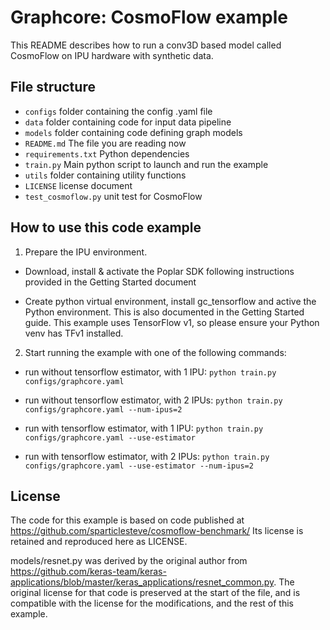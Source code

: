 Graphcore: CosmoFlow example
===
This README describes how to run a conv3D based model called CosmoFlow on IPU hardware with synthetic data.  

## File structure

* `configs` 	     folder containing the config .yaml file
* `data`		     folder containing code for input data pipeline
* `models`   	     folder containing code defining graph models
* `README.md`	     The file you are reading now
* `requirements.txt`   Python dependencies
* `train.py`	     Main python script to launch and run the example
* `utils`	             folder containing utility functions
* `LICENSE`	     license document
* `test_cosmoflow.py`  unit test for CosmoFlow

## How to use this code example

1. Prepare the IPU environment.

 - Download, install & activate the Poplar SDK following instructions provided in the Getting Started document
	
 - Create python virtual environment, install gc_tensorflow and active the Python environment. This is also documented in the Getting Started guide. This example uses TensorFlow v1, so please ensure your Python venv has TFv1 installed. 


2. Start running the example with one of the following commands:

 - run without tensorflow estimator, with 1 IPU:
   `python train.py configs/graphcore.yaml`

 - run without tensorflow estimator, with 2 IPUs:
   `python train.py configs/graphcore.yaml --num-ipus=2`

 - run with tensorflow estimator, with 1 IPU:
   `python train.py configs/graphcore.yaml --use-estimator`

 - run with tensorflow estimator, with 2 IPUs:
   `python train.py configs/graphcore.yaml --use-estimator --num-ipus=2`


## License

The code for this example is based on code published at https://github.com/sparticlesteve/cosmoflow-benchmark/
Its license is retained and reproduced here as LICENSE. 

models/resnet.py was derived by the original author from https://github.com/keras-team/keras-applications/blob/master/keras_applications/resnet_common.py.
The original license for that code is preserved at the start of the file, and is compatible with the license for the modifications, and the rest of this example. 
